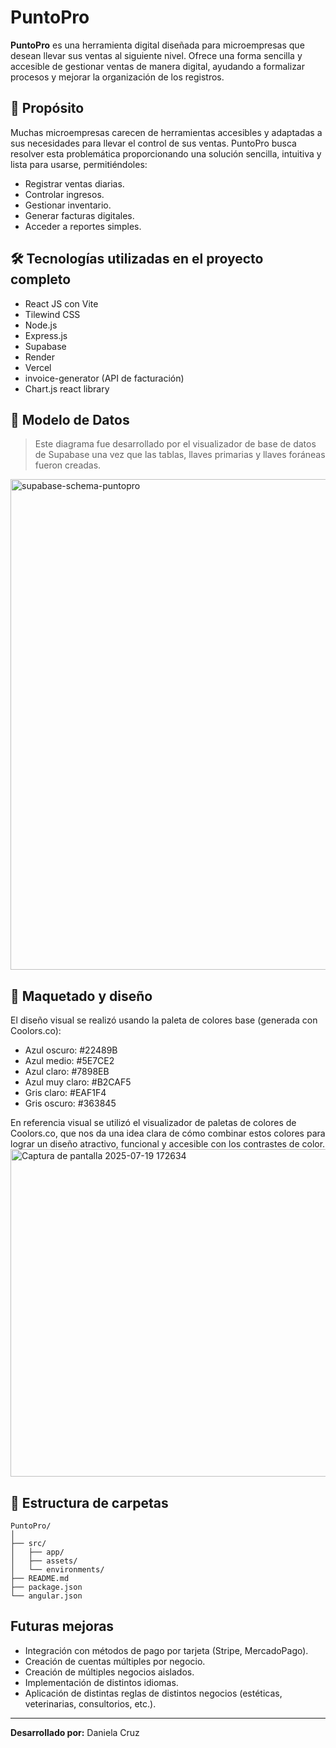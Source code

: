 # PuntoPro

**PuntoPro** es una herramienta digital diseñada para microempresas que desean llevar sus ventas al siguiente nivel. Ofrece una forma sencilla y accesible de gestionar ventas de manera digital, ayudando a formalizar procesos y mejorar la organización de los registros.

## 🧩 Propósito

Muchas microempresas carecen de herramientas accesibles y adaptadas a sus necesidades para llevar el control de sus ventas. PuntoPro busca resolver esta problemática proporcionando una solución sencilla, intuitiva y lista para usarse, permitiéndoles:

- Registrar ventas diarias.
- Controlar ingresos.
- Gestionar inventario.
- Generar facturas digitales.
- Acceder a reportes simples.

## 🛠 Tecnologías utilizadas en el proyecto completo

* React JS con Vite
* Tilewind CSS
* Node.js
* Express.js
* Supabase
* Render
* Vercel
* invoice-generator (API de facturación)
* Chart.js react library


## 🧱 Modelo de Datos
> Este diagrama fue desarrollado por el visualizador de base de datos de Supabase una vez que las tablas, llaves primarias y llaves foráneas fueron creadas.
<img width="1538" height="785" alt="supabase-schema-puntopro" src="https://github.com/user-attachments/assets/0037e824-6bfa-463e-af7d-a1fa16b2aea9" />


## 🎨 Maquetado y diseño

El diseño visual se realizó usando la paleta de colores base (generada con Coolors.co):

- Azul oscuro: #22489B  
- Azul medio: #5E7CE2  
- Azul claro: #7898EB  
- Azul muy claro: #B2CAF5  
- Gris claro: #EAF1F4  
- Gris oscuro: #363845  

En referencia visual se utilizó el visualizador de paletas de colores de Coolors.co, que nos da una idea clara de cómo combinar estos colores para lograr un diseño atractivo, funcional y accesible con los contrastes de color.
<img width="704" height="524" alt="Captura de pantalla 2025-07-19 172634" src="https://github.com/user-attachments/assets/8ec76e45-cfea-4920-8c69-869a5de25184" />


## 📁 Estructura de carpetas

```
PuntoPro/
│
├── src/
│   ├── app/
│   ├── assets/
│   └── environments/
├── README.md
├── package.json
└── angular.json
```

## Futuras mejoras

- Integración con métodos de pago por tarjeta (Stripe, MercadoPago).
- Creación de cuentas múltiples por negocio.
- Creación de múltiples negocios aislados.
- Implementación de distintos idiomas.
- Aplicación de distintas reglas de distintos negocios (estéticas, veterinarias, consultorios, etc.).

---

**Desarrollado por:** Daniela Cruz
